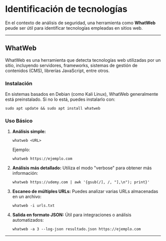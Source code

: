 # Identificación de tecnologías

En el contexto de análisis de seguridad, una herramienta como **WhatWeb** peude ser útil para identificar tecnologías empleadas en sitios web.

---

## **WhatWeb**
WhatWeb es una herramienta que detecta tecnologías web utilizadas por un sitio, incluyendo servidores, frameworks, sistemas de gestión de contenidos (CMS), librerías JavaScript, entre otros.

### **Instalación**
En sistemas basados en Debian (como Kali Linux), WhatWeb generalmente está preinstalado. Si no lo está, puedes instalarlo con:

```
sudo apt update && sudo apt install whatweb
```

### **Uso Básico**
1. **Análisis simple:**
   ```
   whatweb <URL>
   ```
   Ejemplo:
   ```
   whatweb https://ejemplo.com
   ```

2. **Análisis más detallado:**
   Utiliza el modo "verbose" para obtener más información:
   ```
   whatweb https://udemy.com | awk '{gsub(/], /, "],\n"); print}'
   ```

3. **Escaneo de múltiples URLs:**
   Puedes analizar varias URLs almacenadas en un archivo:
   ```
   whatweb -i urls.txt
   ```

4. **Salida en formato JSON:**
   Útil para integraciones o análisis automatizados:
   ```
   whatweb -a 3 --log-json resultado.json https://ejemplo.com
   ```

---

